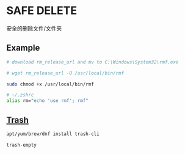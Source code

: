 # SAFE DELETE

安全的删除文件/文件夹

## Example

```bash
# download rm_release_url and mv to C:\Windows\System32\rmf.exe 

# wget rm_release_url -O /usr/local/bin/rmf

sudo chmod +x /usr/local/bin/rmf

# ~/.zshrc
alias rm="echo 'use rmf'; rmf"
```

## [Trash](https://command-not-found.com/trash-empty)

```bash
apt/yum/brew/dnf install trash-cli

trash-empty
```

                       